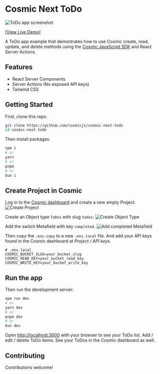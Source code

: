 # Cosmic Next ToDo
![ToDo app screenshot](https://imgix.cosmicjs.com/f082fc30-16c1-11ef-9eca-7d347081a9fb-CleanShot-2024-05-20-at-08.58.322x.png)

[[View Live Demo](https://cosmic-next-todo.vercel.app/)]

A ToDo app example that demontrates how to use Cosmic create, read, update, and delete methods using the [Cosmic JavaScript SDK](https://www.npmjs.com/package/@cosmicjs/sdk) and React Server Actions.

## Features

- React Server Components
- Server Actions (No exposed API keys)
- Tailwind CSS

## Getting Started

First, clone this repo.

```bash
git clone https://github.com/cosmicjs/cosmic-next-todo
cd cosmic-next-todo
```

Then install packages.

```bash
npm i
# or
yarn
# or
pnpm
# or
bun i
```

## Create Project in Cosmic

Log in to the [Cosmic dashboard](https://app.cosmicjs.com/) and create a new empty Project.
![Create Project](https://imgix.cosmicjs.com/8e311430-0bd7-11ef-9eca-7d347081a9fb-create-new-project.png?w=2000&auto=forat,compression)

Create an Object type `ToDos` with slug `todos`:
![Create Object Type](https://imgix.cosmicjs.com/e457e220-160f-11ef-9eca-7d347081a9fb-CleanShot-2024-05-19-at-11.44.112x.png?w=2000&auto=forat,compression)

Add the switch Metafield with key `completed`.
![Add completed Metafield](https://imgix.cosmicjs.com/e5873a60-160f-11ef-9eca-7d347081a9fb-CleanShot-2024-05-19-at-11.43.322x.png?w=2000&auto=forat,compression)

Then copy the `.env.copy` to a new `.env.local` file. And add your API keys found in the Cosmic dashboard at _Project / API keys_.

```
# .env.local
COSMIC_BUCKET_SLUG=your_bucket_slug
COSMIC_READ_KEY=your_bucket_read_key
COSMIC_WRITE_KEY=your_bucket_write_key
```

## Run the app

Then run the development server:

```bash
npm run dev
# or
yarn dev
# or
pnpm dev
# or
bun dev
```

Open [http://localhost:3000](http://localhost:3000) with your browser to see your ToDo list. Add / edit / delete ToDo items. See your ToDos in the Cosmic dashboard as well.

## Contributing
Contributions welcome!
